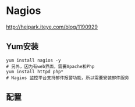 # Nagios

<http://heipark.iteye.com/blog/1190929>

## Yum安装

    yum install nagios -y
    # 另外，因为有web界面，需要Apache和Php
    yum install httpd php*
    # Nagios 监控平台支持邮件报警功能，所以需要安装邮件服务
    

## 配置

